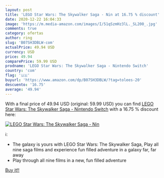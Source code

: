 ```yaml
---
layout: post
title: 'LEGO Star Wars: The Skywalker Saga - Nin at 16.75 % discount'
date: 2020-12-22 16:04:33
image: 'https://m.media-amazon.com/images/I/51qSzmHz3lL._SL200_.jpg'
comments: true
category: ofertas
author: ring
slug: 'B07SH3DBLW-com'
actualPrice: 49.94 USD
currency: USD
price: 49.94
comparePrice: 59.99 USD
prodname: 'LEGO Star Wars: The Skywalker Saga - Nintendo Switch'
country: 'com'
flag: '🇺🇸'
buyurl: 'https://www.amazon.com/dp/B07SH3DBLW/?tag=tolees-20'
descuento: '16.75'
average: '49.94'
---
```


With a final price of 49.94 USD (original: 59.99 USD) you can find [LEGO Star Wars: The Skywalker Saga - Nintendo Switch](https://www.amazon.com/dp/B07SH3DBLW/?tag=tolees-20) with a  16.75 % discount here:

[![LEGO Star Wars: The Skywalker Saga - Nin](https://m.media-amazon.com/images/I/51qSzmHz3lL._SL200_.jpg)](https://www.amazon.com/dp/B07SH3DBLW/?tag=tolees-20)

ℹ️:

- The galaxy is yours with LEGO Star Wars: The Skywalker Saga, Play all nine saga films and experience fun filled adventure in a galaxy far, far away
- Play through all nine films in a new, fun filled adventure

[Buy it!!](https://www.amazon.com/dp/B07SH3DBLW/?tag=tolees-20)
